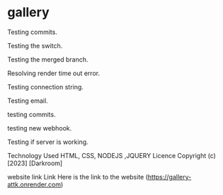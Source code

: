 # gallery
Testing commits.

Testing the switch.

Testing the merged branch.

Resolving render time out error.

Testing connection string.

Testing email.

testing commits.

testing new webhook.


Testing if server is working.


Technology Used HTML, CSS, NODEJS ,JQUERY Licence Copyright (c) [2023] [Darkroom]

website link
Link
Here is the link to the website (https://gallery-attk.onrender.com)